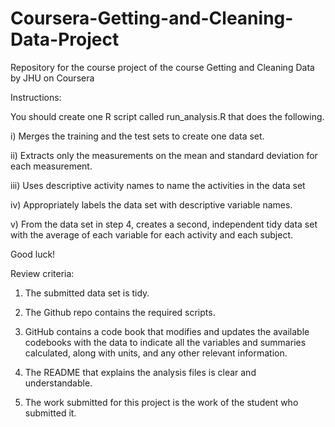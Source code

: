 # Coursera-Getting-and-Cleaning-Data-Project
Repository for the course project of the course Getting and Cleaning Data by JHU on Coursera

Instructions:

You should create one R script called run_analysis.R that does the following. 

i) Merges the training and the test sets to create one data set.

ii) Extracts only the measurements on the mean and standard deviation for each measurement. 

iii) Uses descriptive activity names to name the activities in the data set

iv) Appropriately labels the data set with descriptive variable names. 

v) From the data set in step 4, creates a second, independent tidy data set with the average of each variable for each activity and each subject.

Good luck!

Review criteria:

1. The submitted data set is tidy. 

2. The Github repo contains the required scripts.

3. GitHub contains a code book that modifies and updates the available codebooks with the data to indicate all the variables and summaries calculated, along with units, and any other relevant information.

4. The README that explains the analysis files is clear and understandable.

5. The work submitted for this project is the work of the student who submitted it.
